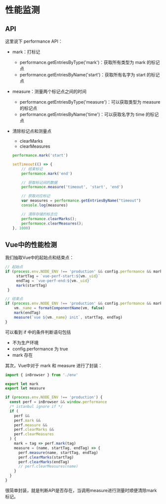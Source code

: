 # 性能监测

## API

这里说下 performance API：

- mark：打标记

  - performance.getEntriesByType('mark')：获取所有类型为 mark 的标记点
  - performance.getEntriesByName('start')：获取所有名字为 start 的标记点

- measure：测量两个标记点之间的时间

  - performance.getEntriesByType('measure')：可以获取类型为 measure 的标记点
  - performance.getEntriesByName('time')：可以获取名字为 time 的标记点

- 清除标记点和测量点

  - clearMarks
  - clearMeasures

  ```javascript
  performance.mark('start')
  
  setTimeout(() => {
      // 结束标记
      performance.mark('end')
  
      // 获取标记间的数据
      performance.measure('timeout', 'start', 'end')
  
      // 获取对应标记
      var measures = performance.getEntriesByName("timeout")
      console.log(measures)
  
      // 清除存储的标志位
      performance.clearMarks();
      performance.clearMeasures();
  }, 1000)
  ```

  

## Vue中的性能检测

我们抽取Vue中的起始点和结束点：

```javascript
// 起始点 
if (process.env.NODE_ENV !== 'production' && config.performance && mark) {
     startTag = `vue-perf-start:${vm._uid}`
     endTag = `vue-perf-end:${vm._uid}`
     mark(startTag)
 }
```

```javascript
// 结束点
if (process.env.NODE_ENV !== 'production' && config.performance && mark) {
    vm._name = formatComponentName(vm, false)
    mark(endTag)
    measure(`vue ${vm._name} init`, startTag, endTag)
}
```

可以看到 if 中的条件判断语句包括

- 不为生产环境
- config.performance 为 true
- mark 存在

其次，Vue中对于 mark 和 measure 进行了封装：

```javascript
import { inBrowser } from './env'

export let mark
export let measure

if (process.env.NODE_ENV !== 'production') {
  const perf = inBrowser && window.performance
  /* istanbul ignore if */
  if (
    perf &&
    perf.mark &&
    perf.measure &&
    perf.clearMarks &&
    perf.clearMeasures
  ) {
    mark = tag => perf.mark(tag)
    measure = (name, startTag, endTag) => {
      perf.measure(name, startTag, endTag)
      perf.clearMarks(startTag)
      perf.clearMarks(endTag)
      // perf.clearMeasures(name)
    }
  }
}
```

很简单封装，就是判断API是否存在，当调用measure进行测量时顺便清除mark标记。

